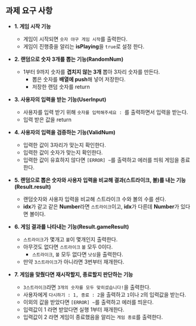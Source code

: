 ## 과제 요구 사항

- **1. 게임 시작 기능**
    - 게임이 시작되면 `숫자 야구 게임 시작`를 출력한다.
    - 게임이 진행중을 알리는 **isPlaying**을 `true`로 설정 한다.

- **2. 랜덤으로 숫자 3개를 뽑는 기능(RandomNum)**
    - 1부터 9까지 숫자를 **겹치지 않는 3개** 뽑아 3자리 숫자를 만든다.
        - 뽑은 숫자를 **배열에 push**해 넣어 저장한다.
        - 저장한 랜덤 숫자를 return

- **3. 사용자의 입력을 받는 기능(UserInput)**
    - 사용자를 입력 받기 위해 `숫자를 입력해주세요 : `를 출력하면서 입력을 받는다.
    - 입력 받은 값을 return
  
- **4. 사용자의 입력을 검증하는 기능(ValidNum)**
    - 입력한 값이 3자리가 맞는지 확인한다.
    - 입력한 값이 숫자가 맞는지 확인한다.
    - 입력한 값이 유효하지 않다면 `[ERROR] ~`를 출력하고 에러를 띄워 게임을 종료한다.

- **5. 랜덤으로 뽑은 숫자와 사용자 입력을 비교해 결과(스트라이크, 볼)를 내는 기능(Result.result)**
    - 랜덤숫자와 사용자 입력을 비교해 스트라이크 수와 볼의 수를 센다.
    - **idx**가 같고 같은 **Number**라면 `스트라이크`이고, **idx**가 다른데 **Number**가 있다면 볼이다.

- **6. 게임 결과를 나타내는 기능(Result.gameResult)**
    - `스트라이크`가 몇개고 `볼`이 몇개인지 출력한다.
    - 아무것도 없다면 `스트라이크` `볼` 모두 0이다.
        - `스트라이크`, `볼` 모두 없다면 `낫싱`을 출력한다.
    - 만약 `3스트라이크`가 아니라면 3번부터 재개한다.

- **7. 게임을 맞췄다면 재시작할지, 종료할지 판단하는 기능**
    - `3스트라이크`라면 `3개의 숫자를 모두 맞히셨습니다!`을 출력한다.
    - 사용자에게 `다시하기 : 1, 종료 : 2`을 출력하고 `1`이나 `2`의 입력값을 받는다.
    - 이외의 값을 받았다면 `[ERROR] ~`를 출력하고 에러를 띄운다.
    - 입력값이 1 라면 받았다면 실행 1부터 재개한다.
    - 입력값이 2 라면 게임이 종료했음을 알리는 `게임 종료`를 출력한다.
